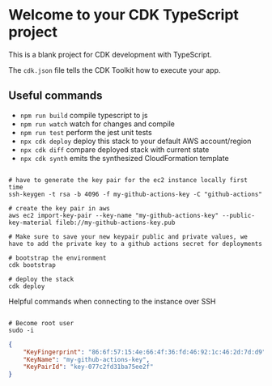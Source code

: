 # Welcome to your CDK TypeScript project

This is a blank project for CDK development with TypeScript.

The `cdk.json` file tells the CDK Toolkit how to execute your app.

## Useful commands

* `npm run build`   compile typescript to js
* `npm run watch`   watch for changes and compile
* `npm run test`    perform the jest unit tests
* `npx cdk deploy`  deploy this stack to your default AWS account/region
* `npx cdk diff`    compare deployed stack with current state
* `npx cdk synth`   emits the synthesized CloudFormation template


```shell

# have to generate the key pair for the ec2 instance locally first time
ssh-keygen -t rsa -b 4096 -f my-github-actions-key -C "github-actions"

# create the key pair in aws
aws ec2 import-key-pair --key-name "my-github-actions-key" --public-key-material fileb://my-github-actions-key.pub

# Make sure to save your new keypair public and private values, we have to add the private key to a github actions secret for deployments

# bootstrap the environment
cdk bootstrap

# deploy the stack
cdk deploy
```

Helpful commands when connecting to the instance over SSH
```shell

# Become root user
sudo -i
```


```json
{
    "KeyFingerprint": "86:6f:57:15:4e:66:4f:36:fd:46:92:1c:46:2d:7d:d9",
    "KeyName": "my-github-actions-key",
    "KeyPairId": "key-077c2fd31ba75ee2f"
}
```